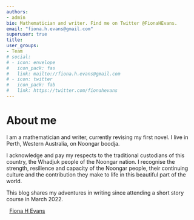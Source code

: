 ```yaml
---
authors:
- admin
bio: Mathematician and writer. Find me on Twitter @FionaHEvans.
email: "fiona.h.evans@gmail.com"
superuser: true
title: 
user_groups:
- Team
# social:
# - icon: envelope
#   icon_pack: fas
#   link: mailto://fiona.h.evans@gmail.com
# - icon: twitter
#   icon_pack: fab
#   link: https://twitter.com/fionahevans
---
```

<!--
<br/><br/><br/>
-->
# About me
I am a mathematician and writer, currently revising my first novel. I live in Perth, Western Australia, on Noongar boodja. 

I acknowledge and pay my respects to the traditional custodians of this country, the Whadjuk people of the Noongar nation. I recognise the strength, resilience and capacity of the Noongar people, their continuing culture and the contribution they make to life in this beautiful part of the world.

This blog shares my adventures in writing since attending a short story course in March 2022. 

<i class="fab fa-twitter" style="color:#2d8aa9"></i>&nbsp; <a href="https://twitter.com/FionaHEvans">
 Fiona H Evans</a>
 



 



